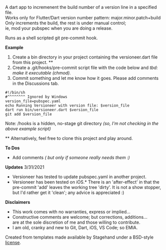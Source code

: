 A dart app to incremenent the build number of a version line in a specified file.<br/>
Works only for Flutter/Dart version number pattern: major.minor.patch+build<br/>
Only increments the build, the rest is under manual control;<br/>
ie, mod your pubspec when you are doing a release.

Runs as a shell scripted git pre-commit hook.

**Example**
1. Create a bin directory in your project containing the versioneer.dart file from this project. **
2. Create a .git/hooks/pre-commit script file with the code below and *tbd: make it executable (chmod).*
3. Commit something and let me know how it goes.  Please add comments in the Discussions tab.
```
#!/bin/sh
#^^^^^^^^ Ignored by Windows
version_file=pubspec.yaml
echo Running Versioneer with version file: $version_file
dart run bin/versioneer.dart $version_file
git add $version_file
```
Note: /hooks is a hidden, no-stage git directory
*(so, I'm not checking in the above example script)*

** Alternatively, feel free to clone this project and play around.

**To Dos**
- Add comments *( but only if someone really needs them :)*

**Updates**
3/31/2021
- Versioneer has tested to update pubspec.yaml in another project.
- Versioneer has been tested on iOS.*
  There is an 'after-effect' in that the pre-commit 'add' leaves the working tree 'dirty'.
  It is not a show stopper, but I'd rather get it 'clean'; any advice is appreciated :)

**Disclaimers**
- This work comes with no warranties, express or implied...
- Constructive comments are welcome; but corrections, additions...<br/>
  are at the sole discretion of me and those willing to contribute.
- I am old, cranky and new to Git, Dart, iOS, VS Code; so EMIA.


Created from templates made available by Stagehand under a BSD-style
[license](https://github.com/dart-lang/stagehand/blob/master/LICENSE).
